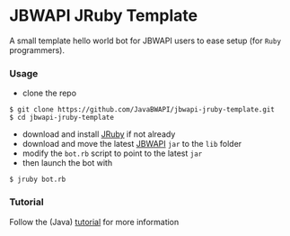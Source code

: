 #  JBWAPI JRuby Template

A small template hello world bot for JBWAPI users to ease setup (for `Ruby` programmers).

### Usage

 - clone the repo
```
$ git clone https://github.com/JavaBWAPI/jbwapi-jruby-template.git
$ cd jbwapi-jruby-template
```
 - download and install [JRuby](https://www.jruby.org/download) if not already 
 - download and move the latest [JBWAPI](https://github.com/JavaBWAPI/JBWAPI/releases) `jar` to the `lib` folder
 - modify the `bot.rb` script to point to the latest `jar`
 - then launch the bot with
```
$ jruby bot.rb
```

### Tutorial

Follow the (Java) [tutorial](https://github.com/JavaBWAPI/Java-BWAPI-Tutorial/wiki) for more information
